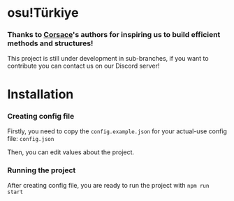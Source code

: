 # osu!Türkiye

### Thanks to [Corsace](https://git.cartooncraft.fr/corsace/open-2020/)'s authors for inspiring us to build efficient methods and structures!

This project is still under development in sub-branches, if you want to contribute you can contact us on our Discord server!

# Installation
### Creating config file
Firstly, you need to copy the `config.example.json` for your actual-use config file: `config.json`

Then, you can edit values about the project. 
### Running the project
After creating config file, you are ready to run the project with `npm run start`